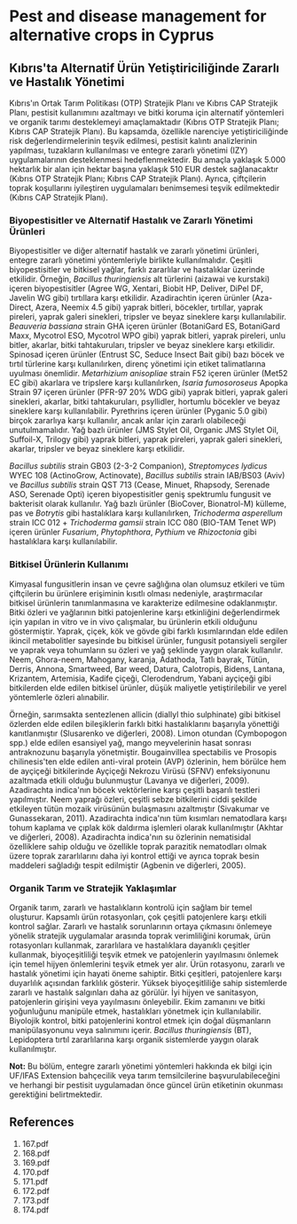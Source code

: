 # Pest and disease management for alternative crops in Cyprus

## Kıbrıs'ta Alternatif Ürün Yetiştiriciliğinde Zararlı ve Hastalık Yönetimi

Kıbrıs'ın Ortak Tarım Politikası (OTP) Stratejik Planı ve Kıbrıs CAP Stratejik Planı, pestisit kullanımını azaltmayı ve bitki koruma için alternatif yöntemleri ve organik tarımı desteklemeyi amaçlamaktadır (Kıbrıs OTP Stratejik Planı; Kıbrıs CAP Stratejik Planı). Bu kapsamda, özellikle narenciye yetiştiriciliğinde risk değerlendirmelerinin teşvik edilmesi, pestisit kalıntı analizlerinin yapılması, tuzakların kullanılması ve entegre zararlı yönetimi (IZY) uygulamalarının desteklenmesi hedeflenmektedir. Bu amaçla yaklaşık 5.000 hektarlık bir alan için hektar başına yaklaşık 510 EUR destek sağlanacaktır (Kıbrıs OTP Stratejik Planı; Kıbrıs CAP Stratejik Planı). Ayrıca, çiftçilerin toprak koşullarını iyileştiren uygulamaları benimsemesi teşvik edilmektedir (Kıbrıs CAP Stratejik Planı).

### Biyopestisitler ve Alternatif Hastalık ve Zararlı Yönetimi Ürünleri

Biyopestisitler ve diğer alternatif hastalık ve zararlı yönetimi ürünleri, entegre zararlı yönetimi yöntemleriyle birlikte kullanılmalıdır. Çeşitli biyopestisitler ve bitkisel yağlar, farklı zararlılar ve hastalıklar üzerinde etkilidir. Örneğin, *Bacillus thuringiensis* alt türlerini (aizawai ve kurstaki) içeren biyopestisitler (Agree WG, Xentari, Biobit HP, Deliver, DiPel DF, Javelin WG gibi) tırtıllara karşı etkilidir. Azadirachtin içeren ürünler (Aza-Direct, Azera, Neemix 4.5 gibi) yaprak bitleri, böcekler, tırtıllar, yaprak pireleri, yaprak galeri sinekleri, tripsler ve beyaz sineklere karşı kullanılabilir. *Beauveria bassiana* strain GHA içeren ürünler (BotaniGard ES, BotaniGard Maxx, Mycotrol ESO, Mycotrol WPO gibi) yaprak bitleri, yaprak pireleri, unlu bitler, akarlar, bitki tahtakuruları, tripsler ve beyaz sineklere karşı etkilidir. Spinosad içeren ürünler (Entrust SC, Seduce Insect Bait gibi) bazı böcek ve tırtıl türlerine karşı kullanılırken, direnç yönetimi için etiket talimatlarına uyulması önemlidir. *Metarhizium anisopliae* strain F52 içeren ürünler (Met52 EC gibi) akarlara ve tripslere karşı kullanılırken, *Isaria fumosoroseus* Apopka Strain 97 içeren ürünler (PFR-97 20% WDG gibi) yaprak bitleri, yaprak galeri sinekleri, akarlar, bitki tahtakuruları, psyllidler, hortumlu böcekler ve beyaz sineklere karşı kullanılabilir. Pyrethrins içeren ürünler (Pyganic 5.0 gibi) birçok zararlıya karşı kullanılır, ancak arılar için zararlı olabileceği unutulmamalıdır. Yağ bazlı ürünler (JMS Stylet Oil, Organic JMS Stylet Oil, Suffoil-X, Trilogy gibi) yaprak bitleri, yaprak pireleri, yaprak galeri sinekleri, akarlar, tripsler ve beyaz sineklere karşı etkilidir.

*Bacillus subtilis* strain GB03 (2-3-2 Companion), *Streptomyces lydicus* WYEC 108 (ActinoGrow, Actinovate), *Bacillus subtilis* strain IAB/BS03 (Aviv) ve *Bacillus subtilis* strain QST 713 (Cease, Minuet, Rhapsody, Serenade ASO, Serenade Opti) içeren biyopestisitler geniş spektrumlu fungusit ve bakterisit olarak kullanılır. Yağ bazlı ürünler (BioCover, Bionatrol-M) külleme, pas ve *Botrytis* gibi hastalıklara karşı kullanılırken, *Trichoderma asperellum* strain ICC 012 + *Trichoderma gamsii* strain ICC 080 (BIO-TAM Tenet WP) içeren ürünler *Fusarium*, *Phytophthora*, *Pythium* ve *Rhizoctonia* gibi hastalıklara karşı kullanılabilir.

### Bitkisel Ürünlerin Kullanımı

Kimyasal fungusitlerin insan ve çevre sağlığına olan olumsuz etkileri ve tüm çiftçilerin bu ürünlere erişiminin kısıtlı olması nedeniyle, araştırmacılar bitkisel ürünlerin tanımlanmasına ve karakterize edilmesine odaklanmıştır. Bitki özleri ve yağlarının bitki patojenlerine karşı etkinliğini değerlendirmek için yapılan in vitro ve in vivo çalışmalar, bu ürünlerin etkili olduğunu göstermiştir. Yaprak, çiçek, kök ve gövde gibi farklı kısımlarından elde edilen ikincil metabolitler sayesinde bu bitkisel ürünler, fungusit potansiyeli sergiler ve yaprak veya tohumların su özleri ve yağ şeklinde yaygın olarak kullanılır. Neem, Ghora-neem, Mahogany, karanja, Adathoda, Tatlı bayrak, Tütün, Derris, Annona, Smartweed, Bar weed, Datura, Calotropis, Bidens, Lantana, Krizantem, Artemisia, Kadife çiçeği, Clerodendrum, Yabani ayçiçeği gibi bitkilerden elde edilen bitkisel ürünler, düşük maliyetle yetiştirilebilir ve yerel yöntemlerle özleri alınabilir.

Örneğin, sarımsakta sentezlenen allicin (diallyl thio sulphinate) gibi bitkisel özlerden elde edilen bileşiklerin farklı bitki hastalıklarını başarıyla yönettiği kanıtlanmıştır (Slusarenko ve diğerleri, 2008). Limon otundan (Cymbopogon spp.) elde edilen esansiyel yağ, mango meyvelerinin hasat sonrası antraknozunu başarıyla yönetmiştir. Bougainvillea spectabilis ve Prosopis chilinesis'ten elde edilen anti-viral protein (AVP) özlerinin, hem börülce hem de ayçiçeği bitkilerinde Ayçiçeği Nekrozu Virüsü (SFNV) enfeksiyonunu azaltmada etkili olduğu bulunmuştur (Lavanya ve diğerleri, 2009). Azadirachta indica'nın böcek vektörlerine karşı çeşitli başarılı testleri yapılmıştır. Neem yaprağı özleri, çeşitli sebze bitkilerini ciddi şekilde etkileyen tütün mozaik virüsünün bulaşmasını azaltmıştır (Sivakumar ve Gunassekaran, 2011). Azadirachta indica'nın tüm kısımları nematodlara karşı tohum kaplama ve çıplak kök daldırma işlemleri olarak kullanılmıştır (Akhtar ve diğerleri, 2008). Azadirachta indica'nın su özlerinin nematisidal özelliklere sahip olduğu ve özellikle toprak parazitik nematodları olmak üzere toprak zararlılarını daha iyi kontrol ettiği ve ayrıca toprak besin maddeleri sağladığı tespit edilmiştir (Agbenin ve diğerleri, 2005).

### Organik Tarım ve Stratejik Yaklaşımlar

Organik tarım, zararlı ve hastalıkların kontrolü için sağlam bir temel oluşturur. Kapsamlı ürün rotasyonları, çok çeşitli patojenlere karşı etkili kontrol sağlar. Zararlı ve hastalık sorunlarının ortaya çıkmasını önlemeye yönelik stratejik uygulamalar arasında toprak verimliliğini korumak, ürün rotasyonları kullanmak, zararlılara ve hastalıklara dayanıklı çeşitler kullanmak, biyoçeşitliliği teşvik etmek ve patojenlerin yayılmasını önlemek için temel hijyen önlemlerini teşvik etmek yer alır. Ürün rotasyonu, zararlı ve hastalık yönetimi için hayati öneme sahiptir. Bitki çeşitleri, patojenlere karşı duyarlılık açısından farklılık gösterir. Yüksek biyoçeşitliliğe sahip sistemlerde zararlı ve hastalık salgınları daha az görülür. İyi hijyen ve sanitasyon, patojenlerin girişini veya yayılmasını önleyebilir. Ekim zamanını ve bitki yoğunluğunu manipüle etmek, hastalıkları yönetmek için kullanılabilir. Biyolojik kontrol, bitki patojenlerini kontrol etmek için doğal düşmanların manipülasyonunu veya salınımını içerir. *Bacillus thuringiensis* (BT), Lepidoptera tırtıl zararlılarına karşı organik sistemlerde yaygın olarak kullanılmıştır.

**Not:** Bu bölüm, entegre zararlı yönetimi yöntemleri hakkında ek bilgi için UF/IFAS Extension bahçecilik veya tarım temsilcilerine başvurulabileceğini ve herhangi bir pestisit uygulamadan önce güncel ürün etiketinin okunması gerektiğini belirtmektedir.


## References

1. 167.pdf
2. 168.pdf
3. 169.pdf
4. 170.pdf
5. 171.pdf
6. 172.pdf
7. 173.pdf
8. 174.pdf
